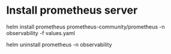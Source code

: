 # Install prometheus server

helm install prometheus prometheus-community/prometheus -n observability -f values.yaml

helm uninstall prometheus -n observability
